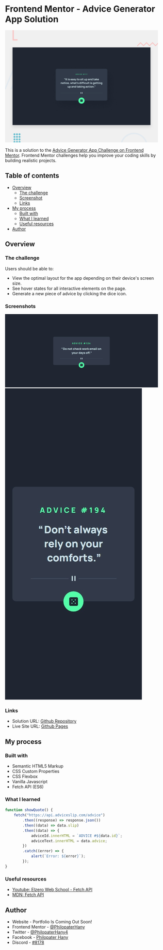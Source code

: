 # Frontend Mentor - Advice Generator App Solution

![Preview](./design/desktop-preview.jpg)

This is a solution to the [Advice Generator App Challenge on Frontend Mentor](https://www.frontendmentor.io/challenges/advice-generator-app-QdUG-13db). Frontend Mentor challenges help you improve your coding skills by building realistic projects.

## Table of contents

-   [Overview](#overview)
    -   [The challenge](#the-challenge)
    -   [Screenshot](#screenshot)
    -   [Links](#links)
-   [My process](#my-process)
    -   [Built with](#built-with)
    -   [What I learned](#what-i-learned)
    -   [Useful resources](#useful-resources)
-   [Author](#author)

## Overview

### The challenge

Users should be able to:

-   View the optimal layout for the app depending on their device's screen size.
-   See hover states for all interactive elements on the page.
-   Generate a new piece of advice by clicking the dice icon.

### Screenshots

![Desktop Screenshot](./screenshots/desktop.jpg)
![Mobile Screenshot](./screenshots/mobile.jpg)

### Links

-   Solution URL: [Github Repository](https://github.com/PhilopaterHany/Advice-Generator/)
-   Live Site URL: [Github Pages](https://philopaterhany.github.io/Advice-Generator/)

## My process

### Built with

-   Semantic HTML5 Markup
-   CSS Custom Properties
-   CSS Flexbox
-   Vanilla Javascript
-   Fetch API (ES6)

### What I learned

```js
function showQuote() {
    fetch("https://api.adviceslip.com/advice")
        .then((response) => response.json())
        .then((data) => data.slip)
        .then((data) => {
            adviceId.innerHTML = `ADVICE #${data.id}`;
            adviceText.innerHTML = data.advice;
        })
        .catch((error) => {
            alert(`Error: ${error}`);
        });
}
```

### Useful resources

-   [Youtube: Elzero Web School - Fetch API](https://www.youtube.com/watch?v=oO0a7tQcGps)
-   [MDN: Fetch API](https://developer.mozilla.org/en-US/docs/Web/API/Fetch_API/Using_Fetch)

## Author

-   Website - Portfolio Is Coming Out Soon!
-   Frontend Mentor - [@PhilopaterHany](https://www.frontendmentor.io/profile/PhilopaterHany/)
-   Twitter - [@PhilopaterHany4](https://www.twitter.com/PhilopaterHany4/)
-   Facebook - [Philopater Hany](https://www.facebook.com/philopater.hany.3)
-   Discord - [#8178](https://discord.com/#8178/)
